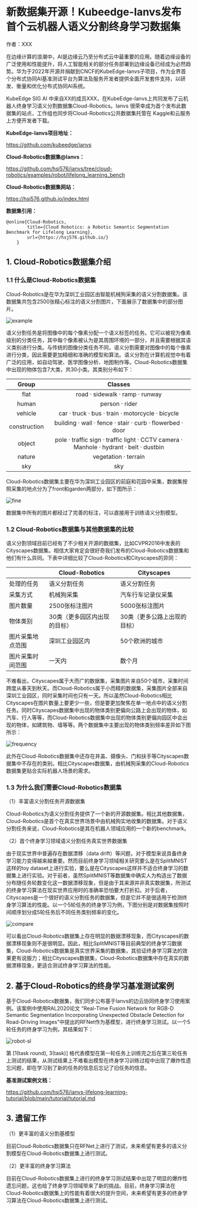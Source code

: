 # 新数据集开源！Kubeedge-Ianvs发布首个云机器人语义分割终身学习数据集

作者：XXX

在边缘计算的浪潮中，AI是边缘云乃至分布式云中最重要的应用。随着边缘设备的广泛使用和性能提升，将人工智能相关的部分任务部署到边缘设备已经成为必然趋势。华为于2022年开源并捐献到CNCF的KubeEdge-Ianvs子项目，作为业界首个分布式协同AI基准测试平台为算法及服务开发者提供全面开发套件支持，以研发、衡量和优化分布式协同AI系统。

KubeEdge SIG AI 中来自XX的成员XXX，在KubeEdge-Ianvs上共同发布了云机器人终身学习语义分割数据集Cloud-Robotics。Ianvs 很荣幸成为首个发布此数据集的站点，工作组也同步将Cloud-Robotics公共数据集托管在 Kaggle和云服务上方便开发者下载。

**KubeEdge-Ianvs项目地址：**

https://github.com/kubeedge/ianvs

**Cloud-Robotics数据集@Ianvs：**

https://github.com/hsj576/ianvs/tree/cloud-robotics/examples/robot/lifelong_learning_bench

**Cloud-Robotics数据集网站：**

https://hsj576.github.io/index.html

**数据集引用：**

```
@online{Cloud-Robotics,
        title={Cloud Robotics: a Robotic Semantic Segmentation Benchmark for Lifelong Learning},
        url={https://hsj576.github.io/}
    }             
```

## 1. Cloud-Robotics数据集介绍

### 1.1 什么是Cloud-Robotics数据集

Cloud-Robotics是在华为深圳工业园区由智能机械狗采集的语义分割数据集。该数据集共包含2500张精心标注的语义分割图片，下面展示了数据集中的部分图片。

![example](pic/example.png)


语义分割任务是将图像中的每个像素分配一个语义标签的任务。它可以被视为像素级别的分类任务，其中每个像素被认为是其周围环境的一部分，并且需要根据其语义类别进行分类。与传统的图像分类任务不同，语义分割需要对图像中的每个像素进行分类，因此需要更加精细和准确的模型和算法。语义分割在计算机视觉中有着广泛的应用，如自动驾驶、医学图像分析、地图制作等。Cloud-Robotics数据集中出现的物体包含7大类，共30小类。其类别分布如下：

|    Group     |                           Classes                            |
| :----------: | :----------------------------------------------------------: |
|     flat     |               road · sidewalk · ramp · runway                |
|    human     |                        person · rider                        |
|   vehicle    |       car · truck · bus · train · motorcycle · bicycle       |
| construction |  building · wall · fence · stair · curb · flowerbed · door   |
|    object    | pole · traffic sign · traffic light · CCTV camera · Manhole · hydrant · belt · dustbin |
|    nature    |                     vegetation · terrain                     |
|     sky      |                             sky                              |

Cloud-Robotics数据集主要在华为深圳工业园区的前庭和花园中采集，数据集按照采集的地点分为了front和garden两部分，如下图所示：

![fine](pic/fine.png)

数据集中所有的图片都经过了完善的标注，可以直接用于训练语义分割模型。

### 1.2 Cloud-Robotics数据集与其他数据集的比较

语义分割领域目前已经有了不少相关开源的数据集，比如CVPR2016中发表的Cityscapes数据集。相信大家肯定会很好奇我们发布的Cloud-Robotics数据集和他们有什么异同。下表中详细比较了Cloud-Robotics和Cityscapes的异同：

|                  | Cloud-Robotics               | Cityscapes                   |
| ---------------- | ---------------------------- | ---------------------------- |
| 处理的任务       | 语义分割任务                 | 语义分割任务                 |
| 采集方式         | 机械狗采集                   | 汽车行车记录仪采集           |
| 图片数量         | 2500张标注图片               | 5000张标注图片               |
| 物体类别         | 30类（更多园区内出现的目标） | 30类（更多公路上出现的目标） |
| 图片采集地点范围 | 深圳工业园区内               | 50个欧洲的城市               |
| 图片采集时间范围 | 一天内                       | 数个月                       |

不难看出，Cityscapes属于大而广的数据集，采集图片来自50个城市，采集时间跨度从春天到秋天。而Cloud-Robotics属于小而精的数据集，采集图片全部来自深圳工业园区，同时采集时间也只有一天。所以虽然Cloud-Robotics相比Cityscapes在图片数量上要更少一些，但是要更加聚焦在单一地点中的语义分割任务。同时Cityscapes数据集中出现的物体类别更偏向公路上会出现的物体，如汽车、行人等等，而Cloud-Robotics数据集中出现的物体类别更偏向园区中会出现的物体，如建筑物、墙等等。两个数据集中主要出现的物体类别频率差异如下图所示：

![frequency](D:pic/frequency.png)

此外在Cloud-Robotics数据集中还存在井盖、摄像头、门和扶手等Cityscapes数据集中不存在的类别。相比Cityscapes数据集，由机械狗采集的Cloud-Robotics数据集更贴合实际机器人场景的需求。

### 1.3 为什么我们需要Cloud-Robotics数据集

（1）丰富语义分割任务开源数据集

Cloud-Robotics为语义分割任务提供了一个新的开源数据集。相比其他数据集，Cloud-Robotics是首个在真实世界场景中由机械狗实地收集的数据集。对于语义分割任务来说，Cloud-Robotics是其在机器人领域应用的一个新的benchmark。

（2）首个终身学习领域语义分割任务真实世界数据集

由于现实世界中普遍存在数据漂移（data drift）等问题，对于模型来说具备终身学习能力变得越来越重要。然而目前终身学习领域相关研究要么是在SplitMNIST这样的toy dataset上进行实验，要么是在Cityscapes这样并不适合终身学习的数据集上进行实验。对于前者，虽然SplitMNIST等数据集中确实人为构造出了数据分布随任务轮数变化这一数据漂移现象，但是由于其来源并非真实数据集，所测试的终身学习算法在现实世界应用时的准确率恐怕要大打折扣。对于后者，Cityscapes是一个很好的语义分割任务的数据集，但是它并不是很适用于检测终身学习算法的性能。以一个5轮任务的终身学习为例，下图分别是对数据集按照时间顺序划分成5轮任务后不同任务类别频率的变化。

![compare](pic/compare.png)

可以看出Cloud-Robotics数据集上存在明显的数据漂移现象，而Cityscapes的数据漂移现象则不是很明显。因此，相比SplitMNIST等目前典型的终身学习数据集，Cloud-Robotics数据集是真实世界采集的数据集，其验证终身学习算法的效果更有说服力；相比Cityscapes数据集，Cloud-Robotics数据集中存在真实的数据漂移现象，更适合测试终身学习算法的性能。

## 2. 基于Cloud-Robotics的终身学习基准测试案例

基于Cloud-Robotics数据集，我们同步公布基于Ianvs的边云协同终身学习使用案例。该案例中使用RAL2020论文 “Real-Time Fusion Network for RGB-D Semantic Segmentation Incorporating Unexpected Obstacle Detection for Road-Driving Images”中提出的RFNet作为基模型，进行终身学习测试。以一个5轮任务的终身学习为例，其结果如下：

![robot-sl](pic/robot-sl.png)

第 [1(task round), 3(task)] 格代表模型在第一轮任务上训练完之后在第三轮任务上测试的结果，从测试结果上不难看出模型在终身学习训练过程中出现了爆炸性遗忘问题，即在学习到了新的任务的信息后忘记了旧任务的信息。

**基准测试案例文档：**

https://github.com/hsj576/ianvs-lifelong-learning-tutorial/blob/main/tutorial/tutorial.md

## 3. 遗留工作

（1）更丰富的语义分割基模型

目前Cloud-Robotics数据集只在RFNet上进行了测试，未来希望有更多的语义分割模型在Cloud-Robotics数据集上进行测试。

（2）更丰富的终身学习算法

目前在Cloud-Robotics数据集上进行的终身学习测试结果中出现了明显的爆炸性遗忘问题，这也给了终身学习领域带来了新的挑战。目前，终身学习算法在Cloud-Robotics数据集上的性能有着很大的提升空间，未来希望有更多的终身学习算法在Cloud-Robotics数据集上进行测试。